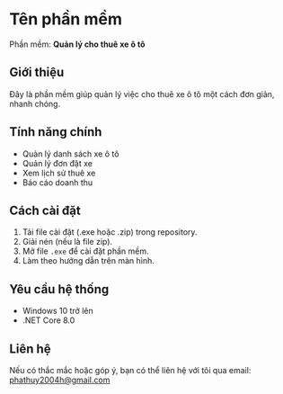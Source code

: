 
# Tên phần mềm
Phần mềm: **Quản lý cho thuê xe ô tô**

## Giới thiệu
Đây là phần mềm giúp quản lý việc cho thuê xe ô tô một cách đơn giản, nhanh chóng.

## Tính năng chính
- Quản lý danh sách xe ô tô
- Quản lý đơn đặt xe
- Xem lịch sử thuê xe
- Báo cáo doanh thu

## Cách cài đặt
1. Tải file cài đặt (.exe hoặc .zip) trong repository.
2. Giải nén (nếu là file zip).
3. Mở file `.exe` để cài đặt phần mềm.
4. Làm theo hướng dẫn trên màn hình.

## Yêu cầu hệ thống
- Windows 10 trở lên
- .NET Core 8.0

## Liên hệ
Nếu có thắc mắc hoặc góp ý, bạn có thể liên hệ với tôi qua email: phathuy2004h@gmail.com
